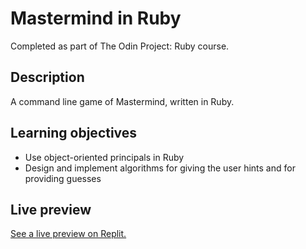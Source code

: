 # Mastermind in Ruby
Completed as part of The Odin Project: Ruby course.
## Description
A command line game of Mastermind, written in Ruby.
## Learning objectives
- Use object-oriented principals in Ruby
- Design and implement algorithms for giving the user hints and for providing guesses
## Live preview
[See a live preview on Replit.](https://replit.com/@splot-cell/odin-project-mastermind)
